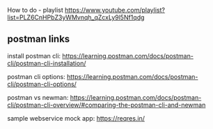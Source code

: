 How to do - playlist
https://www.youtube.com/playlist?list=PLZ6CnHPbZ3yWMvnqh_qZcxLy9l5Nf1qdg

postman links
-------------

install postman cli: https://learning.postman.com/docs/postman-cli/postman-cli-installation/

postman cli options: https://learning.postman.com/docs/postman-cli/postman-cli-options/

postman vs newman: https://learning.postman.com/docs/postman-cli/postman-cli-overview/#comparing-the-postman-cli-and-newman

sample webservice mock app: https://reqres.in/

